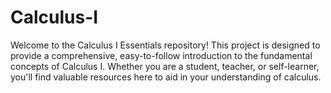 # Calculus-I
Welcome to the Calculus I Essentials repository! This project is designed to provide a comprehensive, easy-to-follow introduction to the fundamental concepts of Calculus I. Whether you are a student, teacher, or self-learner, you'll find valuable resources here to aid in your understanding of calculus.
